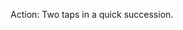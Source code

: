 Action: Two taps in a quick succession.

<snippet id='gest-double-tap-xml'/>
<snippet id='gest-double-tap'/>
<snippet id='gest-double-tap-ts'/>
